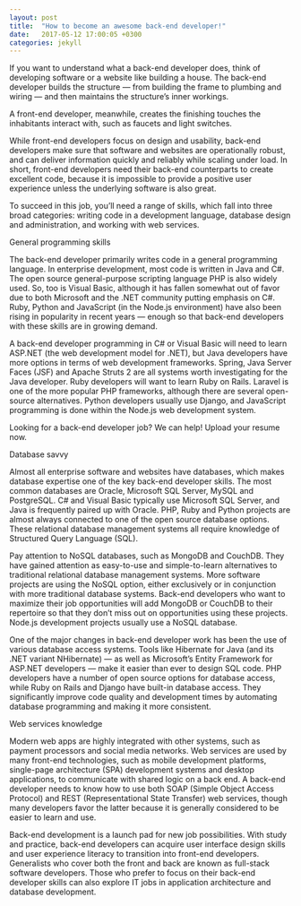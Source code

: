 ```yaml
---
layout: post
title:  "How to become an awesome back-end developer!"
date:   2017-05-12 17:00:05 +0300
categories: jekyll
---
```

If you want to understand what a back-end developer does, think of developing software or a website like building a house. The back-end developer builds the structure — from building the frame to plumbing and wiring — and then maintains the structure’s inner workings.

A front-end developer, meanwhile, creates the finishing touches the inhabitants interact with, such as faucets and light switches.

While front-end developers focus on design and usability, back-end developers make sure that software and websites are operationally robust, and can deliver information quickly and reliably while scaling under load. In short, front-end developers need their back-end counterparts to create excellent code, because it is impossible to provide a positive user experience unless the underlying software is also great.

To succeed in this job, you’ll need a range of skills, which fall into three broad categories: writing code in a development language, database design and administration, and working with web services.

General programming skills

The back-end developer primarily writes code in a general programming language. In enterprise development, most code is written in Java and C#. The open source general-purpose scripting language PHP is also widely used. So, too is Visual Basic, although it has fallen somewhat out of favor due to both Microsoft and the .NET community putting emphasis on C#. Ruby, Python and JavaScript (in the Node.js environment) have also been rising in popularity in recent years — enough so that back-end developers with these skills are in growing demand.

A back-end developer programming in C# or Visual Basic will need to learn ASP.NET (the web development model for .NET), but Java developers have more options in terms of web development frameworks. Spring, Java Server Faces (JSF) and Apache Struts 2 are all systems worth investigating for the Java developer. Ruby developers will want to learn Ruby on Rails. Laravel is one of the more popular PHP frameworks, although there are several open-source alternatives. Python developers usually use Django, and JavaScript programming is done within the Node.js web development system.

Looking for a back-end developer job? We can help! Upload your resume now.

Database savvy

Almost all enterprise software and websites have databases, which makes database expertise one of the key back-end developer skills. The most common databases are Oracle, Microsoft SQL Server, MySQL and PostgreSQL. C# and Visual Basic typically use Microsoft SQL Server, and Java is frequently paired up with Oracle. PHP, Ruby and Python projects are almost always connected to one of the open source database options. These relational database management systems all require knowledge of Structured Query Language (SQL).

Pay attention to NoSQL databases, such as MongoDB and CouchDB. They have gained attention as easy-to-use and simple-to-learn alternatives to traditional relational database management systems. More software projects are using the NoSQL option, either exclusively or in conjunction with more traditional database systems. Back-end developers who want to maximize their job opportunities will add MongoDB or CouchDB to their repertoire so that they don’t miss out on opportunities using these projects. Node.js development projects usually use a NoSQL database.

One of the major changes in back-end developer work has been the use of various database access systems. Tools like Hibernate for Java (and its .NET variant NHibernate) — as well as Microsoft’s Entity Framework for ASP.NET developers — make it easier than ever to design SQL code. PHP developers have a number of open source options for database access, while Ruby on Rails and Django have built-in database access. They significantly improve code quality and development times by automating database programming and making it more consistent.

Web services knowledge

Modern web apps are highly integrated with other systems, such as payment processors and social media networks. Web services are used by many front-end technologies, such as mobile development platforms, single-page architecture (SPA) development systems and desktop applications, to communicate with shared logic on a back end. A back-end developer needs to know how to use both SOAP (Simple Object Access Protocol) and REST (Representational State Transfer) web services, though many developers favor the latter because it is generally considered to be easier to learn and use.

Back-end development is a launch pad for new job possibilities. With study and practice, back-end developers can acquire user interface design skills and user experience literacy to transition into front-end developers. Generalists who cover both the front and back are known as full-stack software developers. Those who prefer to focus on their back-end developer skills can also explore IT jobs in application architecture and database development.

